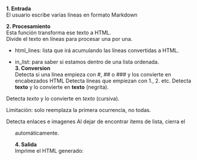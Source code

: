 **1. Entrada**<br>
El usuario escribe varias líneas en formato Markdown

**2. Procesamiento**<br>
Esta función transforma ese texto a HTML.<br>
Divide el texto en líneas para procesar una por una.
  - html_lines: lista que irá acumulando las líneas convertidas a HTML.

  - in_list: para saber si estamos dentro de una lista ordenada.<br>
**3. Conversion**<br>
Detecta si una línea empieza con #, ## o ### y los convierte en encabezados HTML
Detecta líneas que empiezan con 1., 2. etc.
Detecta **texto** y lo convierte en <b>texto</b> (negrita).

Detecta *texto* y lo convierte en <i>texto</i> (cursiva).

Limitación: solo reemplaza la primera ocurrencia, no todas.

Detecta enlaces e imagenes
Al dejar de encontrar ítems de lista, cierra el <ol> automáticamente.

**4. Salida**<br>
Imprime el HTML generado:




